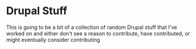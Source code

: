 # Drupal Stuff

This is going to be a bit of a collection of random Drupal stuff that I've worked on and either don't see a reason to contribute, have contributed, or might eventually consider contributing

